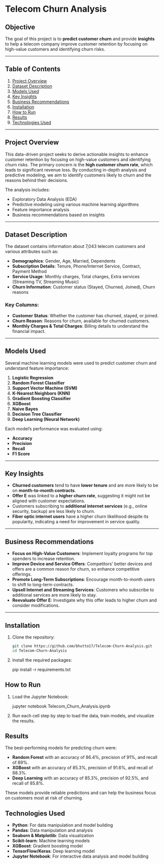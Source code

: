 # Telecom Churn Analysis

## Objective

The goal of this project is to **predict customer churn** and provide **insights** to help a telecom company improve customer retention by focusing on high-value customers and identifying churn risks.

---

## Table of Contents

1. [Project Overview](#project-overview)
2. [Dataset Description](#dataset-description)
3. [Models Used](#models-used)
4. [Key Insights](#key-insights)
5. [Business Recommendations](#business-recommendations)
6. [Installation](#installation)
7. [How to Run](#how-to-run)
8. [Results](#results)
9. [Technologies Used](#technologies-used)

---

## Project Overview

This data-driven project seeks to derive actionable insights to enhance customer retention by focusing on high-value customers and identifying churn risks. The primary concern is the **high customer churn rate**, which leads to significant revenue loss. By conducting in-depth analysis and predictive modeling, we aim to identify customers likely to churn and the reasons behind their decisions.

The analysis includes:
- Exploratory Data Analysis (EDA)
- Predictive modeling using various machine learning algorithms
- Feature importance analysis
- Business recommendations based on insights

---

## Dataset Description

The dataset contains information about 7,043 telecom customers and various attributes such as:
- **Demographics**: Gender, Age, Married, Dependents
- **Subscription Details**: Tenure, Phone/Internet Service, Contract, Payment Method
- **Service Usage**: Monthly charges, Total charges, Extra services (Streaming TV, Streaming Music)
- **Churn Information**: Customer status (Stayed, Churned, Joined), Churn reasons

### Key Columns:
- **Customer Status**: Whether the customer has churned, stayed, or joined.
- **Churn Reason**: Reasons for churn, available for churned customers.
- **Monthly Charges & Total Charges**: Billing details to understand the financial impact.

---

## Models Used

Several machine learning models were used to predict customer churn and understand feature importance:
1. **Logistic Regression**
2. **Random Forest Classifier**
3. **Support Vector Machine (SVM)**
4. **K-Nearest Neighbors (KNN)**
5. **Gradient Boosting Classifier**
6. **XGBoost**
7. **Naive Bayes**
8. **Decision Tree Classifier**
9. **Deep Learning (Neural Network)**

Each model’s performance was evaluated using:
- **Accuracy**
- **Precision**
- **Recall**
- **F1 Score**

---

## Key Insights

- **Churned customers** tend to have **lower tenure** and are more likely to be on **month-to-month contracts**.
- **Offer E** was linked to a **higher churn rate**, suggesting it might not be aligned with customer expectations.
- Customers subscribing to **additional internet services** (e.g., online security, backup) are less likely to churn.
- **Fiber optic internet users** have a higher churn likelihood despite its popularity, indicating a need for improvement in service quality.

---

## Business Recommendations

- **Focus on High-Value Customers**: Implement loyalty programs for top spenders to increase retention.
- **Improve Device and Service Offers**: Competitors' better devices and offers are a common reason for churn, so enhance competitive offerings.
- **Promote Long-Term Subscriptions**: Encourage month-to-month users to shift to long-term contracts.
- **Upsell Internet and Streaming Services**: Customers who subscribe to additional services are more likely to stay.
- **Reevaluate Offer E**: Investigate why this offer leads to higher churn and consider modifications.

---

## Installation

1. Clone the repository:
   ```bash
   git clone https://github.com/bhutto17/Telecom-Churn-Analysis.git
   cd Telecom-Churn-Analysis


2. Install the required packages:

   pip install -r requirements.txt


## How to Run

1. Load the Jupyter Notebook:
  
   jupyter notebook Telecom_Churn_Analysis.ipynb

2. Run each cell step by step to load the data, train models, and visualize the results.





## **Results**

The best-performing models for predicting churn were:
- **Random Forest** with an accuracy of 86.4%, precision of 91%, and recall of 89%.
- **XGBoost** with an accuracy of 85.3%, precision of 91.6%, and recall of 88.3%.
- **Deep Learning** with an accuracy of 85.3%, precision of 92.5%, and recall of 85.8%.

These models provide reliable predictions and can help the business focus on customers most at risk of churning.


## Technologies Used

- **Python**: For data manipulation and model building
- **Pandas**: Data manipulation and analysis
- **Seaborn & Matplotlib**: Data visualization
- **Scikit-learn**: Machine learning models
- **XGBoost**: Gradient boosting model
- **TensorFlow/Keras**: Deep learning model
- **Jupyter Notebook**: For interactive data analysis and model building


